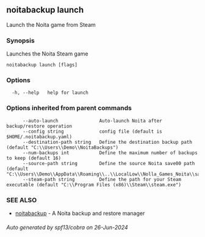 ## noitabackup launch

Launch the Noita game from Steam

### Synopsis

Launches the Noita Steam game

```
noitabackup launch [flags]
```

### Options

```
  -h, --help   help for launch
```

### Options inherited from parent commands

```
      --auto-launch               Auto-launch Noita after backup/restore operation
      --config string             config file (default is $HOME/.noitabackup.yaml)
      --destination-path string   Define the destination backup path (default "C:\\Users\\Demo\\NoitaBackups")
      --num-backups int           Define the maximum number of backups to keep (default 16)
      --source-path string        Define the source Noita save00 path (default "C:\\Users\\Demo\\AppData\\Roaming\\..\\LocalLow\\Nolla_Games_Noita\\save00")
      --steam-path string         Define the path for your Steam executable (default "C:\\Program Files (x86)\\Steam\\steam.exe")
```

### SEE ALSO

* [noitabackup](noitabackup.md)	 - A Noita backup and restore manager

###### Auto generated by spf13/cobra on 26-Jun-2024
